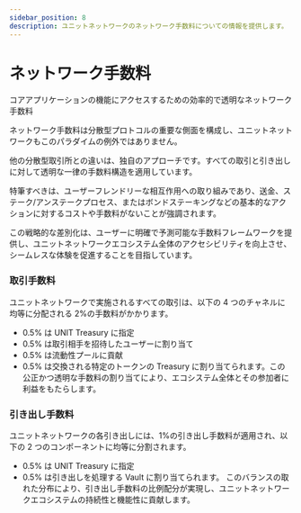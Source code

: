 ```yaml
---
sidebar_position: 8
description: ユニットネットワークのネットワーク手数料についての情報を提供します。
---
```


# ネットワーク手数料

コアアプリケーションの機能にアクセスするための効率的で透明なネットワーク手数料

ネットワーク手数料は分散型プロトコルの重要な側面を構成し、ユニットネットワークもこのパラダイムの例外ではありません。

他の分散型取引所との違いは、独自のアプローチです。すべての取引と引き出しに対して透明な一律の手数料構造を適用しています。

特筆すべきは、ユーザーフレンドリーな相互作用への取り組みであり、送金、ステーク/アンステークプロセス、またはボンドステーキングなどの基本的なアクションに対するコストや手数料がないことが強調されます。

この戦略的な差別化は、ユーザーに明確で予測可能な手数料フレームワークを提供し、ユニットネットワークエコシステム全体のアクセシビリティを向上させ、シームレスな体験を促進することを目指しています。

### 取引手数料

ユニットネットワークで実施されるすべての取引は、以下の 4 つのチャネルに均等に分配される 2%の手数料がかかります。

- 0.5% は UNIT Treasury に指定
- 0.5% は取引相手を招待したユーザーに割り当て
- 0.5% は流動性プールに貢献
- 0.5% は交換される特定のトークンの Treasury に割り当てられます。この公正かつ透明な手数料の割り当てにより、エコシステム全体とその参加者に利益をもたらします。

### 引き出し手数料

ユニットネットワークの各引き出しには、1%の引き出し手数料が適用され、以下の 2 つのコンポーネントに均等に分割されます。

- 0.5% は UNIT Treasury に指定
- 0.5% は引き出しを処理する Vault に割り当てられます。
  このバランスの取れた分布により、引き出し手数料の比例配分が実現し、ユニットネットワークエコシステムの持続性と機能性に貢献します。
